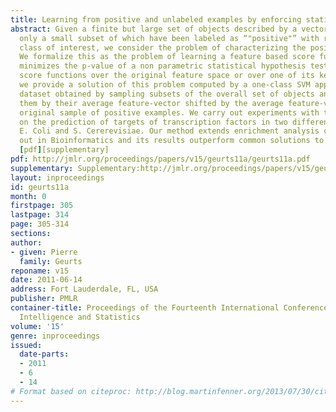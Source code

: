 ```yaml
---
title: Learning from positive and unlabeled examples by enforcing statistical significance
abstract: Given a finite but large set of objects described by a vector of features,
  only a small subset of which have been labeled as “"positive"” with respect to a
  class of interest, we consider the problem of characterizing the positive class.
  We formalize this as the problem of learning a feature based score function that
  minimizes the p-value of a non parametric statistical hypothesis test. For linear
  score functions over the original feature space or over one of its kernelized versions,
  we provide a solution of this problem computed by a one-class SVM applied on a surrogate
  dataset obtained by sampling subsets of the overall set of objects and representing
  them by their average feature-vector shifted by the average feature-vector of the
  original sample of positive examples. We carry out experiments with this method
  on the prediction of targets of transcription factors in two different organisms,
  E. Coli and S. Cererevisiae. Our method extends enrichment analysis commonly carried
  out in Bioinformatics and its results outperform common solutions to this problem.
  [pdf][supplementary]
pdf: http://jmlr.org/proceedings/papers/v15/geurts11a/geurts11a.pdf
supplementary: Supplementary:http://jmlr.org/proceedings/papers/v15/geurts11a/geurts11aSupple.pdf
layout: inproceedings
id: geurts11a
month: 0
firstpage: 305
lastpage: 314
page: 305-314
sections: 
author:
- given: Pierre
  family: Geurts
reponame: v15
date: 2011-06-14
address: Fort Lauderdale, FL, USA
publisher: PMLR
container-title: Proceedings of the Fourteenth International Conference on Artificial
  Intelligence and Statistics
volume: '15'
genre: inproceedings
issued:
  date-parts:
  - 2011
  - 6
  - 14
# Format based on citeproc: http://blog.martinfenner.org/2013/07/30/citeproc-yaml-for-bibliographies/
---
```

